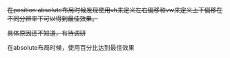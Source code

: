 <s>在position:absolute布局时候发现使用vh来定义左右偏移和vw来定义上下偏移在不同分辨率下可以得到最佳效果。

具体原因还不知道，有待调研</s>

在absolute布局时候，使用百分比达到最佳效果